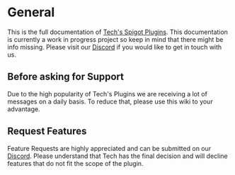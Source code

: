 # General

This is the full documentation of [Tech's Spigot Plugins](https://www.spigotmc.org/resources/authors/techscode.29620/). This documentation is currently a work in progress project so keep in mind that there might be info missing.
Please visit our [Discord](https://discord.gg/GmuPTqb) if you would like to get in touch with us.

## Before asking for Support

Due to the high popularity of Tech's Plugins we are receiving a lot of messages on a daily basis. To reduce that, please use this wiki to your advantage.

## Request Features

Feature Requests are highly appreciated and can be submitted on our [Discord](https://discord.gg/GmuPTqb). Please understand that Tech has the final decision and will decline features that do not fit the scope of the plugin.
